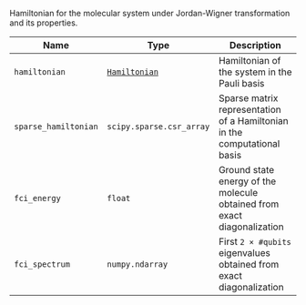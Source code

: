 Hamiltonian for the molecular system under Jordan-Wigner transformation and its properties.

| Name            | Type              | Description                                                    |
|-----------------|-------------------|----------------------------------------------------------------|
| `hamiltonian`     | [`Hamiltonian`](https://docs.pennylane.ai/en/stable/code/api/pennylane.Hamiltonian.html#pennylane.Hamiltonian) | Hamiltonian of the system in the Pauli basis                   |
| `sparse_hamiltonian` | `scipy.sparse.csr_array`     | Sparse matrix representation of a Hamiltonian in the computational basis |
| `fci_energy`   | `float`     | Ground state energy of the molecule obtained from exact diagonalization          |
| `fci_spectrum`   | `numpy.ndarray`     | First `2 × #qubits` eigenvalues obtained from exact diagonalization          |